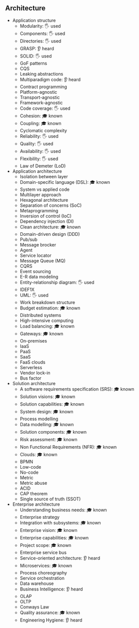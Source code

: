 ## Architecture

- Application structure
  - Modularity: 🖐️ used
  - Components: 🖐️ used
  - Directories: 🖐️ used
  - GRASP: 👂 heard
  - SOLID: 🖐️ used
  - GoF patterns
  - CQS
  - Leaking abstractions
  - Multiparadigm code: 👂 heard
  - Contract programming
  - Platform-agnostic
  - Transport-agnostic
  - Framework-agnostic
  - Code coverage: 🖐️ used
  - Cohesion: 🎓 known
  - Coupling: 🎓 known
  - Cyclomatic complexity
  - Reliability: 🖐️ used
  - Quality: 🖐️ used
  - Availability: 🖐️ used
  - Flexibility: 🖐️ used
  - Law of Demeter (LoD)
- Application architecture
  - Isolation between layer
  - Domain-specific language (DSL): 🎓 known
  - System vs applied code
  - Multilayer approach
  - Hexagonal architecture
  - Separation of concerns (SoC)
  - Metaprogramming
  - Inversion of control (IoC)
  - Dependency injection (DI)
  - Clean architecture: 🎓 known
  - Domain-driven design (DDD)
  - Pub/sub
  - Message brocker
  - Agent
  - Service locator
  - Message Queue (MQ)
  - CQRS
  - Event sourcing
  - E-R data modeling
  - Entity-relationship diagram: 🖐️ used
  - IDEF1X
  - UML: 🖐️ used
  - Work breakdown structure
  - Budget estimation: 🎓 known
  - Distributed systems
  - High-intensive computing
  - Load balancing: 🎓 known
  - Gateways: 🎓 known
  - On-premises
  - IaaS
  - PaaS
  - SaaS
  - FaaS clouds
  - Serverless
  - Vendor lock-in
  - Bus factor
- Solution architecture
  - A software requirements specification (SRS): 🎓 known
  - Solution visions: 🎓 known
  - Solution capabilities: 🎓 known
  - System design: 🎓 known
  - Process modelling
  - Data modelling: 🎓 known
  - Solution components: 🎓 known
  - Risk assessment: 🎓 known
  - Non Functional Requirements (NFR): 🎓 known
  - Clouds: 🎓 known
  - BPMN
  - Low-code
  - No-code
  - Metric
  - Metric abuse
  - ACID
  - CAP theorem
  - Single source of truth (SSOT)
- Enterprise architecture
  - Understanding business needs: 🎓 known
  - Enterprise strategy
  - Integration with subsystems: 🎓 known
  - Enterprise vision: 🎓 known
  - Enterprise capabilities: 🎓 known
  - Project scope: 🎓 known
  - Enterprise service bus
  - Service-oriented architecture: 👂 heard
  - Microservices: 🎓 known
  - Process choreography
  - Service orchestration
  - Data warehouse
  - Business Intelligence: 👂 heard
  - OLAP
  - OLTP
  - Conways Law
  - Quality assurance: 🎓 known
  - Engineering Hygiene: 👂 heard
